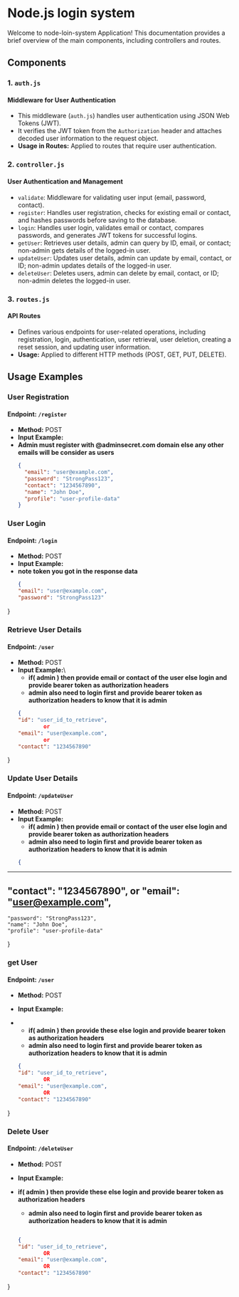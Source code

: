 # Node.js login system

Welcome to node-loin-system Application! This documentation provides a brief overview of the main components, including controllers and routes.

## Components

### 1. `auth.js`

#### Middleware for User Authentication

- This middleware (`auth.js`) handles user authentication using JSON Web Tokens (JWT).
- It verifies the JWT token from the `Authorization` header and attaches decoded user information to the request object.
- **Usage in Routes:** Applied to routes that require user authentication.

### 2. `controller.js`

#### User Authentication and Management

- `validate`: Middleware for validating user input (email, password, contact).
- `register`: Handles user registration, checks for existing email or contact, and hashes passwords before saving to the database.
- `login`: Handles user login, validates email or contact, compares passwords, and generates JWT tokens for successful logins.
- `getUser`: Retrieves user details, admin can query by ID, email, or contact; non-admin gets details of the logged-in user.
- `updateUser`: Updates user details, admin can update by email, contact, or ID; non-admin updates details of the logged-in user.
- `deleteUser`: Deletes users, admin can delete by email, contact, or ID; non-admin deletes the logged-in user.

### 3. `routes.js`

#### API Routes

- Defines various endpoints for user-related operations, including registration, login, authentication, user retrieval, user deletion, creating a reset session, and updating user information.
- **Usage:** Applied to different HTTP methods (POST, GET, PUT, DELETE).

## Usage Examples

### User Registration

#### Endpoint: `/register`
- **Method:** POST
- **Input Example:**
- **Admin must register with @adminsecret.com domain else any other emails will be consider as users**
  ```json
  {
    "email": "user@example.com",
    "password": "StrongPass123",
    "contact": "1234567890",
    "name": "John Doe",
    "profile": "user-profile-data"
  }

### User Login

#### Endpoint: `/login`
- **Method:** POST
- **Input Example:**
- **note token you got in the response data**
  ```json
  {
  "email": "user@example.com",
  "password": "StrongPass123"
}


### Retrieve User Details

#### Endpoint: `/user`
- **Method:** POST
- **Input Example:**\
   - **if( admin ) then provide email or contact of the user else login and provide bearer token as authorization headers**
  - **admin also need to login first and provide bearer token as authorization headers to know that it is admin**
  ```json
  {
  "id": "user_id_to_retrieve",
          or
  "email": "user@example.com",
          or
  "contact": "1234567890"
}


### Update User Details

#### Endpoint: `/updateUser`
- **Method:** POST
- **Input Example:**
  - **if( admin ) then provide email or contact of the user else login and provide bearer token as authorization headers**
  - **admin also need to login first and provide bearer token as authorization headers to know that it is admin**
  ```json
  {
 ------------------------------
  "contact": "1234567890",
      or
    "email": "user@example.com",
---------------------------------
  
    "password": "StrongPass123",
    "name": "John Doe",
    "profile": "user-profile-data"
  }

  
### get User

#### Endpoint: `/user`
- **Method:** POST
- **Input Example:**
- - **if( admin ) then provide these else login and provide bearer token as authorization headers**
  - **admin also need to login first and provide bearer token as authorization headers to know that it is admin**

  ```json
  {
  "id": "user_id_to_retrieve",
          OR
  "email": "user@example.com",
          OR
  "contact": "1234567890"
}


### Delete User

#### Endpoint: `/deleteUser`
- **Method:** POST
- **Input Example:**
- **if( admin ) then provide these else login and provide bearer token as authorization headers**
  - **admin also need to login first and provide bearer token as authorization headers to know that it is admin**

  ```json
  
  {
  "id": "user_id_to_retrieve",
          OR
  "email": "user@example.com",
          OR
  "contact": "1234567890"
}

